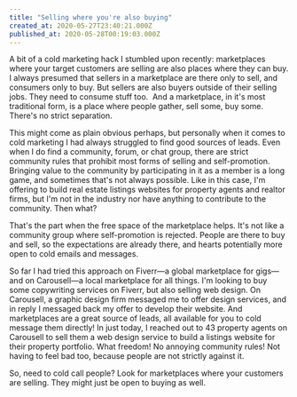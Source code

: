```yaml
---
title: "Selling where you're also buying"
created_at: 2020-05-27T23:40:21.000Z
published_at: 2020-05-28T00:19:03.000Z
---
```

A bit of a cold marketing hack I stumbled upon recently: marketplaces where your target customers are selling are also places where they can buy. I always presumed that sellers in a marketplace are there only to sell, and consumers only to buy. But sellers are also buyers outside of their selling jobs. They need to consume stuff too.  And a marketplace, in it's most traditional form, is a place where people gather, sell some, buy some. There's no strict separation.

  

This might come as plain obvious perhaps, but personally when it comes to cold marketing I had always struggled to find good sources of leads. Even when I do find a community, forum, or chat group, there are strict community rules that prohibit most forms of selling and self-promotion. Bringing value to the community by participating in it as a member is a long game, and sometimes that's not always possible. Like in this case, I'm offering to build real estate listings websites for property agents and realtor firms, but I'm not in the industry nor have anything to contribute to the community. Then what? 

  

That's the part when the free space of the marketplace helps. It's not like a community group where self-promotion is rejected. People are there to buy and sell, so the expectations are already there, and hearts potentially more open to cold emails and messages.

  

So far I had tried this approach on Fiverr—a global marketplace for gigs—and on Carousell—a local marketplace for all things. I'm looking to buy some copywriting services on Fiverr, but also selling web design. On Carousell, a graphic design firm messaged me to offer design services, and in reply I messaged back my offer to develop their website. And marketplaces are a great source of leads, all available for you to cold message them directly! In just today, I reached out to 43 property agents on Carousell to sell them a web design service to build a listings website for their property portfolio. What freedom! No annoying community rules! Not having to feel bad too, because people are not strictly against it. 

  

So, need to cold call people? Look for marketplaces where your customers are selling. They might just be open to buying as well.
